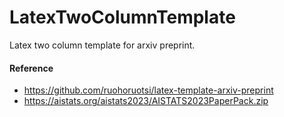 # LatexTwoColumnTemplate

Latex two column template for arxiv preprint.

#### Reference
- https://github.com/ruohoruotsi/latex-template-arxiv-preprint
- https://aistats.org/aistats2023/AISTATS2023PaperPack.zip